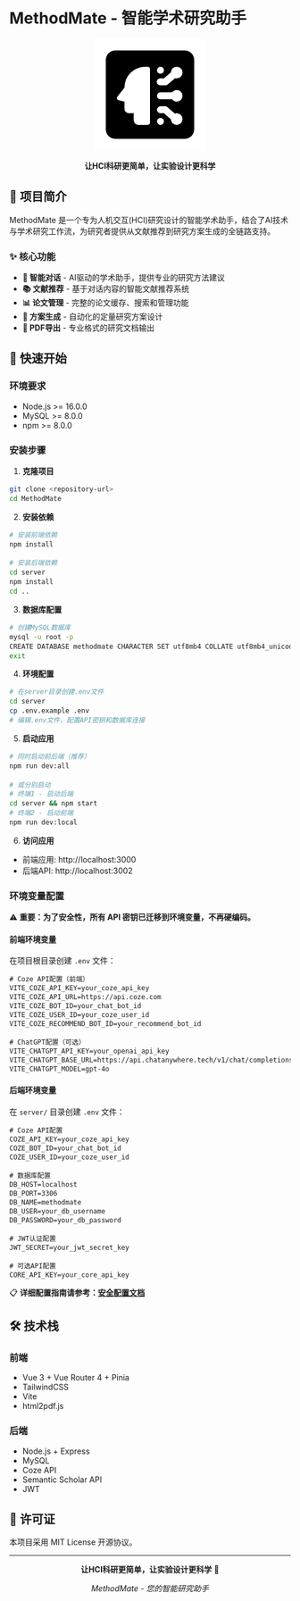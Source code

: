 # MethodMate - 智能学术研究助手

<div align="center">

![MethodMate Logo](public/images/ai-icon.png)

**让HCI科研更简单，让实验设计更科学**

</div>

## 📖 项目简介

MethodMate 是一个专为人机交互(HCI)研究设计的智能学术助手，结合了AI技术与学术研究工作流，为研究者提供从文献推荐到研究方案生成的全链路支持。

### ✨ 核心功能

- **🤖 智能对话** - AI驱动的学术助手，提供专业的研究方法建议
- **📚 文献推荐** - 基于对话内容的智能文献推荐系统
- **📊 论文管理** - 完整的论文缓存、搜索和管理功能
- **📝 方案生成** - 自动化的定量研究方案设计
- **📄 PDF导出** - 专业格式的研究文档输出

## 🚀 快速开始

### 环境要求
- Node.js >= 16.0.0
- MySQL >= 8.0.0
- npm >= 8.0.0

### 安装步骤

1. **克隆项目**
```bash
git clone <repository-url>
cd MethodMate
```

2. **安装依赖**
```bash
# 安装前端依赖
npm install

# 安装后端依赖
cd server
npm install
cd ..
```

3. **数据库配置**
```bash
# 创建MySQL数据库
mysql -u root -p
CREATE DATABASE methodmate CHARACTER SET utf8mb4 COLLATE utf8mb4_unicode_ci;
exit
```

4. **环境配置**
```bash
# 在server目录创建.env文件
cd server
cp .env.example .env
# 编辑.env文件，配置API密钥和数据库连接
```

5. **启动应用**
```bash
# 同时启动前后端（推荐）
npm run dev:all

# 或分别启动
# 终端1 - 启动后端
cd server && npm start
# 终端2 - 启动前端
npm run dev:local
```

6. **访问应用**
- 前端应用: http://localhost:3000
- 后端API: http://localhost:3002

### 环境变量配置

⚠️ **重要：为了安全性，所有 API 密钥已迁移到环境变量，不再硬编码。**

#### 前端环境变量
在项目根目录创建 `.env` 文件：

```env
# Coze API配置（前端）
VITE_COZE_API_KEY=your_coze_api_key
VITE_COZE_API_URL=https://api.coze.com
VITE_COZE_BOT_ID=your_chat_bot_id
VITE_COZE_USER_ID=your_coze_user_id
VITE_COZE_RECOMMEND_BOT_ID=your_recommend_bot_id

# ChatGPT配置（可选）
VITE_CHATGPT_API_KEY=your_openai_api_key
VITE_CHATGPT_BASE_URL=https://api.chatanywhere.tech/v1/chat/completions
VITE_CHATGPT_MODEL=gpt-4o
```

#### 后端环境变量
在 `server/` 目录创建 `.env` 文件：

```env
# Coze API配置
COZE_API_KEY=your_coze_api_key
COZE_BOT_ID=your_chat_bot_id
COZE_USER_ID=your_coze_user_id

# 数据库配置
DB_HOST=localhost
DB_PORT=3306
DB_NAME=methodmate
DB_USER=your_db_username
DB_PASSWORD=your_db_password

# JWT认证配置
JWT_SECRET=your_jwt_secret_key

# 可选API配置
CORE_API_KEY=your_core_api_key
```

📋 **详细配置指南请参考：[安全配置文档](docs/SECURITY_CONFIG.md)**

## 🛠️ 技术栈

### 前端
- Vue 3 + Vue Router 4 + Pinia
- TailwindCSS
- Vite
- html2pdf.js

### 后端
- Node.js + Express
- MySQL
- Coze API
- Semantic Scholar API
- JWT

## 📄 许可证

本项目采用 MIT License 开源协议。

---

<div align="center">

**让HCI科研更简单，让实验设计更科学** 🚀

*MethodMate - 您的智能研究助手*

</div>